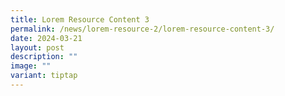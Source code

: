 ```yaml
---
title: Lorem Resource Content 3
permalink: /news/lorem-resource-2/lorem-resource-content-3/
date: 2024-03-21
layout: post
description: ""
image: ""
variant: tiptap
---
```

